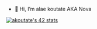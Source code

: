 - 👋 Hi, I’m alae koutate AKA Nova

<a href="https://github.com/oakoudad/badge42"><img src="https://badge.mediaplus.ma/black/akoutate" alt="akoutate's 42 stats" /></a>
